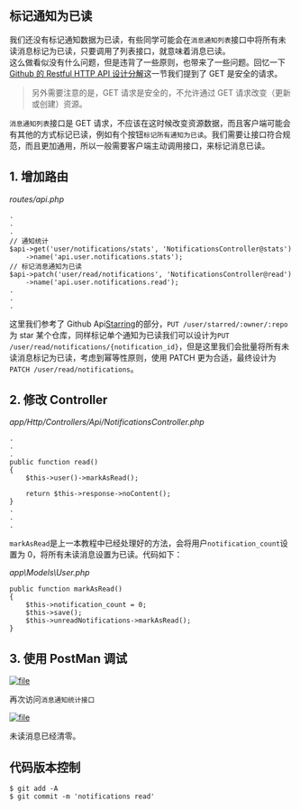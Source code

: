 ## 标记通知为已读

我们还没有标记通知数据为已读，有些同学可能会在`消息通知列表`接口中将所有未读消息标记为已读，只要调用了列表接口，就意味着消息已读。  
这么做看似没有什么问题，但是违背了一些原则，也带来了一些问题。回忆一下[Github 的 Restful HTTP API 设计分解](https://learnku.com/courses/laravel-advance-training/5.5/787/follow-github-to-learn-restful-http-api-design)这一节我们提到了 GET 是安全的请求。

> 另外需要注意的是，GET 请求是安全的，不允许通过 GET 请求改变（更新或创建）资源。

`消息通知列表`接口是 GET 请求，不应该在这时候改变资源数据，而且客户端可能会有其他的方式标记已读，例如有个按钮`标记所有通知为已读`。我们需要让接口符合规范，而且更加通用，所以一般需要客户端主动调用接口，来标记消息已读。

## 1. 增加路由

_routes/api.php_

```
.
.
.
// 通知统计
$api->get('user/notifications/stats', 'NotificationsController@stats')
    ->name('api.user.notifications.stats');
// 标记消息通知为已读
$api->patch('user/read/notifications', 'NotificationsController@read')
    ->name('api.user.notifications.read');
.
.
.
```

这里我们参考了 Github Api[Starring](https://developer.github.com/v3/activity/starring/#star-a-repository)的部分，`PUT /user/starred/:owner/:repo`为 star 某个仓库，同样标记单个通知为已读我们可以设计为`PUT /user/read/notifications/{notification_id}`，但是这里我们会批量将所有未读消息标记为已读，考虑到幂等性原则，使用 PATCH 更为合适，最终设计为`PATCH /user/read/notifications`。

## 2. 修改 Controller

_app/Http/Controllers/Api/NotificationsController.php_

```
.
.
.
public function read()
{
    $this->user()->markAsRead();

    return $this->response->noContent();
}
.
.
.
```

`markAsRead`是上一本教程中已经处理好的方法，会将用户`notification_count`设置为 0，将所有未读消息设置为已读。代码如下：

_app\Models\User.php_

```
public function markAsRead()
{
    $this->notification_count = 0;
    $this->save();
    $this->unreadNotifications->markAsRead();
}
```

## 3. 使用 PostMan 调试

[![](https://iocaffcdn.phphub.org/uploads/images/201801/28/3995/fCYDntYnlb.png "file")](https://iocaffcdn.phphub.org/uploads/images/201801/28/3995/fCYDntYnlb.png)

再次访问`消息通知统计接口`

[![](https://iocaffcdn.phphub.org/uploads/images/201801/28/3995/u5Pk0ax6xf.png "file")](https://iocaffcdn.phphub.org/uploads/images/201801/28/3995/u5Pk0ax6xf.png)

未读消息已经清零。

## 代码版本控制

```
$ git add -A
$ git commit -m 'notifications read'
```



